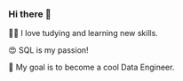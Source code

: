 ### Hi there 👋

👩‍🎓 I love tudying and learning new skills.

😍 SQL is my passion!

🤞 My goal is to become a cool Data Engineer. 

